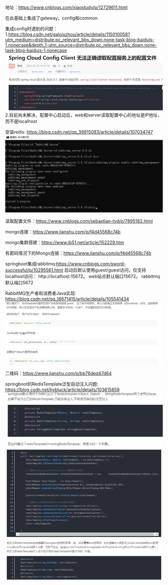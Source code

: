 地址：https://www.cnblogs.com/xiaostudy/p/12729611.html

在此基础上集成了gateway，config和common

集成config时遇到的问题：
    1.https://blog.csdn.net/galoiszhou/article/details/115010058?utm_medium=distribute.pc_relevant_bbs_down.none-task-blog-baidujs-1.nonecase&depth_1-utm_source=distribute.pc_relevant_bbs_down.none-task-blog-baidujs-1.nonecase
![img.png](img.png)
    2.目前尚未解决，配置中心启动后，web和server读取配置中心的地址是IP地址，而不是localhost

安装redis: https://blog.csdn.net/qq_39915083/article/details/107034747
![img_1.png](img_1.png)

读取配置文件：https://www.cnblogs.com/sebastian-tyd/p/7895182.html

mongo连接：https://www.jianshu.com/p/f4d45568c74b

mongo集群搭建：https://www.jb51.net/article/152229.htm

有密码情况下的Mongo连接：https://www.jianshu.com/p/f4d45568c74b

springboot集成rabbitmq:https://www.cnblogs.com/sword-successful/p/10295561.html
启动后默认使用guest/guest访问，仅支持localhost访问： http://localhost:15672。 web站点默认端口15672。 rabbitmq默认端口5672

RabbitMQ生产者和消费者Java实现:
    https://blog.csdn.net/qq_18671415/article/details/105541434
![img_2.png](img_2.png)

二维码：https://www.jianshu.com/p/bb76ded47d64

springboot的RedisTemplate泛型自动注入问题:
    https://blog.csdn.net/hybluck/article/details/103615859
![img_3.png](img_3.png)
![img_4.png](img_4.png)
